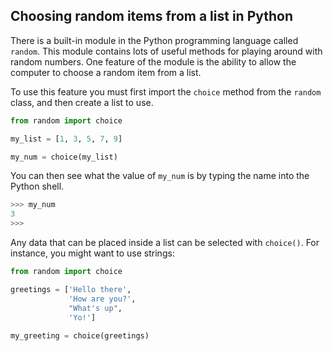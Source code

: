 ## Choosing random items from a list in Python

There is a built-in module in the Python programming language called `random`. This module contains lots of useful methods for playing around with random numbers. One feature of the module is the ability to allow the computer to choose a random item from a list.

To use this feature you must first import the `choice` method from the `random` class, and then create a list to use.

```python
from random import choice

my_list = [1, 3, 5, 7, 9]

my_num = choice(my_list)
```

You can then see what the value of `my_num` is by typing the name into the Python shell.

```python
>>> my_num
3
>>>
```

Any data that can be placed inside a list can be selected with `choice()`. For instance, you might want to use strings:

```python
from random import choice

greetings = ['Hello there',
	         'How are you?',
		     "What's up",
			 'Yo!']
			
my_greeting = choice(greetings)
```


